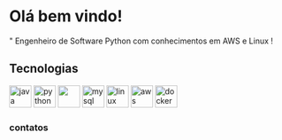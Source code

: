 <div align="left">
  <h1>Olá bem vindo!</h1>
  <p>" Engenheiro de Software Python com conhecimentos em AWS e Linux !</p>
</div>

<div>
    <h2>Tecnologias</h2>
      <img  src="https://cdn.jsdelivr.net/gh/devicons/devicon@latest/icons/java/java-original.svg" title="java" widht="40px" height="40px" />
      <img  src="https://cdn.jsdelivr.net/gh/devicons/devicon@latest/icons/python/python-original.svg" title="python" widht="40px" height="40px" />
     <img src="https://cdn.jsdelivr.net/gh/devicons/devicon@latest/icons/react/react-original.svg" titile="react" widht="40px" height="40px" />
     <img  src="https://cdn.jsdelivr.net/gh/devicons/devicon@latest/icons/mysql/mysql-original.svg" title="mysql" widht="40px" height="40px" />
     <img  src="https://cdn.jsdelivr.net/gh/devicons/devicon@latest/icons/linux/linux-original.svg" title="linux" widht="40px" height="40px" />
     <img src="https://cdn.jsdelivr.net/gh/devicons/devicon@latest/icons/amazonwebservices/amazonwebservices-plain-wordmark.svg" title="aws" widht="40px" height="40px" />
       <img src="https://cdn.jsdelivr.net/gh/devicons/devicon@latest/icons/docker/docker-plain-wordmark.svg" title="docker" widht="40px" height="40px" />

</div>

<div>
  <h3>contatos</h3>
  
</div>
